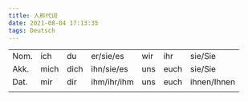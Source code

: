 ```yaml
---
title: 人称代词
date: 2021-08-04 17:13:35
tags: Deutsch
---
```

<!-- 今天是8月4日。我建了这个网站，当然你不会知道。我在这里写日记。我也不知道能坚持多久。我不想你，但我希望一切都不会太晚结束。 -->


|      |      |      |             |      |      |             |
| ---- | ---- | ---- | ----------- | ---- | ---- | ----------- |
| Nom. | ich  | du   | er/sie/es   | wir  | ihr  | sie/Sie     |
| Akk. | mich | dich | ihn/sie/es  | uns  | euch | sie/Sie     |
| Dat. | mir  | dir  | ihm/ihr/ihm | uns  | euch | ihnen/Ihnen |
|      |      |      |             |      |      |             |

